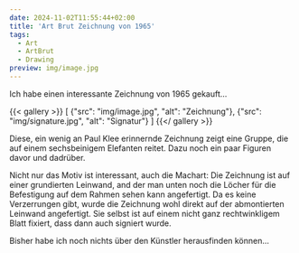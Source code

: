 ```yaml
---
date: 2024-11-02T11:55:44+02:00
title: 'Art Brut Zeichnung von 1965'
tags:
  - Art
  - ArtBrut
  - Drawing
preview: img/image.jpg
---
```


Ich habe einen interessante Zeichnung von 1965 gekauft...
<!--more-->

{{< gallery >}}
[
  {"src": "img/image.jpg", "alt": "Zeichnung"},
  {"src": "img/signature.jpg", "alt": "Signatur"}
]
{{</ gallery >}}

Diese, ein wenig an Paul Klee erinnernde Zeichnung zeigt eine Gruppe, die auf einem sechsbeinigem Elefanten reitet. Dazu noch ein paar Figuren davor und dadrüber.

Nicht nur das Motiv ist interessant, auch die Machart: Die Zeichnung ist auf einer grundierten Leinwand, and der man unten noch die Löcher für die Befestigung auf dem Rahmen sehen kann angefertigt. Da es keine Verzerrungen gibt, wurde die Zeichnung wohl direkt auf der abmontierten Leinwand angefertigt. Sie selbst ist auf einem nicht ganz rechtwinkligem Blatt fixiert, dass dann auch signiert wurde.


Bisher habe ich noch nichts über den Künstler herausfinden können...
